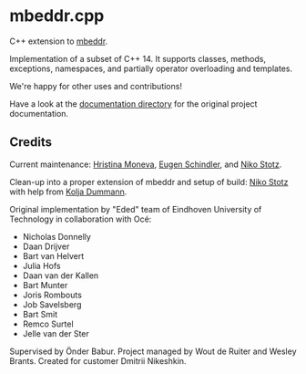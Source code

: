 # mbeddr.cpp

C++ extension to [mbeddr](http://mbeddr.com).

Implementation of a subset of C++ 14.
It supports classes, methods, exceptions, namespaces, and partially operator overloading and templates.

We're happy for other uses and contributions!

Have a look at the [documentation directory](https://github.com/DSLFoundry/mbeddr.cpp/tree/master/documentation/cpp) for the original project documentation.

## Credits
Current maintenance: [Hristina Moneva](https://github.com/xmoneva), [Eugen Schindler](https://github.com/eugenschindler), and [Niko Stotz](https://github.com/enikao).

Clean-up into a proper extension of mbeddr and setup of build: [Niko Stotz](https://github.com/enikao) with help from [Kolja Dummann](https://github.com/coolya).

Original implementation by "Eded" team of Eindhoven University of Technology in collaboration with Océ:

- Nicholas Donnelly
- Daan Drijver
- Bart van Helvert
- Julia Hofs
- Daan van der Kallen
- Bart Munter
- Joris Rombouts
- Job Savelsberg
- Bart Smit
- Remco Surtel
- Jelle van der Ster

Supervised by Önder Babur.
Project managed by Wout de Ruiter and Wesley Brants.
Created for customer Dmitrii Nikeshkin.
